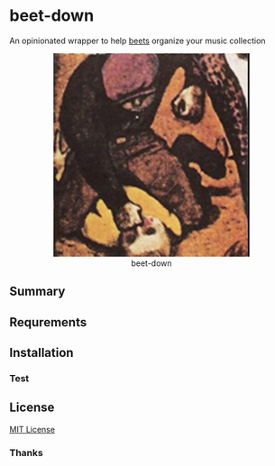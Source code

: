 # beet-down

An opinionated wrapper to help [beets](https://beets.io/) organize your music collection

<figure>
<div align="center" />
    <img src="img/beet-down.png" alt="beet-down" /><br />
    <figcaption>beet-down</figcaption>
</div>
</figure>

## Summary

## Requrements

## Installation

### Test

## License

[MIT License](LICENSE)

### Thanks
